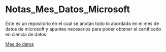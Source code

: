 # Notas_Mes_Datos_Microsoft
Este es un repositorio en el cual se anotan todo lo abordado en el mes de datos de microsoft y apuntes necesarios para poder obtener el certificado en ciencia de datos.

[Mes de datos](https://techcommunity.microsoft.com/t5/educator-developer-blog/mes-de-datos/ba-p/3736665)